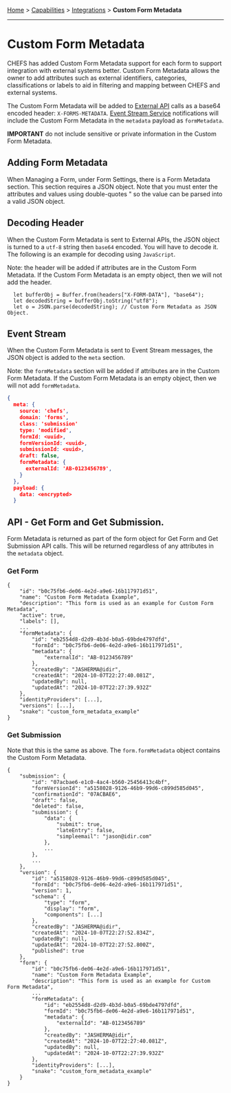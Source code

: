 [Home](index) > [Capabilities](Capabilities) > [Integrations](Integrations) > **Custom Form Metadata** 
***  
# Custom Form Metadata

CHEFS has added Custom Form Metadata support for each form to support integration with external systems better. Custom Form Metadata allows the owner to add attributes such as external identifiers, categories, classifications or labels to aid in filtering and mapping between CHEFS and external systems.

The Custom Form Metadata will be added to [External API](./Calling-External-API.md) calls as a base64 encoded header: `X-FORMS-METADATA`. [Event Stream Service](./Event-Stream-Service.md) notifications will include the Custom Form Metadata in the `metadata` payload as `formMetadata`.

**IMPORTANT**  do not include sensitive or private information in the Custom Form Metadata.

## Adding Form Metadata

When Managing a Form, under Form Settings, there is a Form Metadata section. This section requires a JSON object. Note that you must enter the attributes and values using double-quotes " so the value can be parsed into a valid JSON object.

## Decoding Header

When the Custom Form Metadata is sent to External APIs, the JSON object is turned to a `utf-8` string then `base64` encoded. You will have to decode it. The following is an example for decoding using `JavaScript`.

Note: the header will be added if attributes are in the Custom Form Metadata. If the Custom Form Metadata is an empty object, then we will not add the header.

```
  let bufferObj = Buffer.from(headers["X-FORM-DATA"], "base64");
  let decodedString = bufferObj.toString("utf8");
  let o = JSON.parse(decodedString); // Custom Form Metadata as JSON Object.
```

## Event Stream 
When the Custom Form Metadata is sent to Event Stream messages, the JSON object is added to the `meta` section.

Note: the `formMetadata` section will be added if attributes are in the Custom Form Metadata. If the Custom Form Metadata is an empty object, then we will not add `formMetadata`.

```json
{
  meta: {
    source: 'chefs',
    domain: 'forms',
    class: 'submission'
    type: 'modified',
    formId: <uuid>,
    formVersionId: <uuid>,
    submissionId: <uuid>,
    draft: false,
    formMetadata: {
      externalId: 'AB-0123456789',
    }
  },
  payload: {
    data: <encrypted>
  }

```

## API - Get Form and Get Submission.
Form Metadata is returned as part of the form object for Get Form and Get Submission API calls. This will be returned regardless of any attributes in the `metadata` object.

### Get Form
```
{
    "id": "b0c75fb6-de06-4e2d-a9e6-16b117971d51",
    "name": "Custom Form Metadata Example",
    "description": "This form is used as an example for Custom Form Metadata",
    "active": true,
    "labels": [],
    ...
    "formMetadata": {
        "id": "eb2554d8-d2d9-4b3d-b0a5-69bde4797dfd",
        "formId": "b0c75fb6-de06-4e2d-a9e6-16b117971d51",
        "metadata": {
            "externalId": "AB-0123456789"
        },
        "createdBy": "JASHERMA@idir",
        "createdAt": "2024-10-07T22:27:40.081Z",
        "updatedBy": null,
        "updatedAt": "2024-10-07T22:27:39.932Z"
    },
    "identityProviders": [...],
    "versions": [...],
    "snake": "custom_form_metadata_example"
}
```

### Get Submission

Note that this is the same as above. The `form.formMetadata` object contains the Custom Form Metadata.

```
{
    "submission": {
        "id": "07acbae6-e1c0-4ac4-b560-25456413c4bf",
        "formVersionId": "a5158028-9126-46b9-99d6-c899d585d045",
        "confirmationId": "07ACBAE6",
        "draft": false,
        "deleted": false,
        "submission": {
            "data": {
                "submit": true,
                "lateEntry": false,
                "simpleemail": "jason@idir.com"
            },
            ...
        },
        ...
    },
    "version": {
        "id": "a5158028-9126-46b9-99d6-c899d585d045",
        "formId": "b0c75fb6-de06-4e2d-a9e6-16b117971d51",
        "version": 1,
        "schema": {
            "type": "form",
            "display": "form",
            "components": [...]
        },
        "createdBy": "JASHERMA@idir",
        "createdAt": "2024-10-07T22:27:52.834Z",
        "updatedBy": null,
        "updatedAt": "2024-10-07T22:27:52.800Z",
        "published": true
    },
    "form": {
        "id": "b0c75fb6-de06-4e2d-a9e6-16b117971d51",
        "name": "Custom Form Metadata Example",
        "description": "This form is used as an example for Custom Form Metadata",
        ...
        "formMetadata": {
            "id": "eb2554d8-d2d9-4b3d-b0a5-69bde4797dfd",
            "formId": "b0c75fb6-de06-4e2d-a9e6-16b117971d51",
            "metadata": {
                "externalId": "AB-0123456789"
            },
            "createdBy": "JASHERMA@idir",
            "createdAt": "2024-10-07T22:27:40.081Z",
            "updatedBy": null,
            "updatedAt": "2024-10-07T22:27:39.932Z"
        },
        "identityProviders": [...],
        "snake": "custom_form_metadata_example"
    }
}
```

